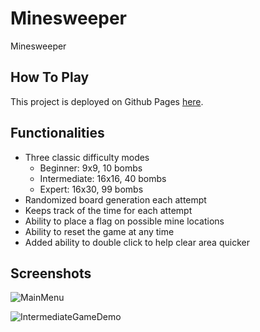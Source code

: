 # Minesweeper

Minesweeper

## How To Play

This project is deployed on Github Pages [here](https://iamzwzhong.github.io/minesweeper-clone/).

## Functionalities

- Three classic difficulty modes
  - Beginner: 9x9, 10 bombs
  - Intermediate: 16x16, 40 bombs
  - Expert: 16x30, 99 bombs
- Randomized board generation each attempt
- Keeps track of the time for each attempt
- Ability to place a flag on possible mine locations
- Ability to reset the game at any time
- Added ability to double click to help clear area quicker

## Screenshots

![MainMenu](https://i.imgur.com/kDJlElw.png)

![IntermediateGameDemo](https://i.imgur.com/TkF1hKv.png)
